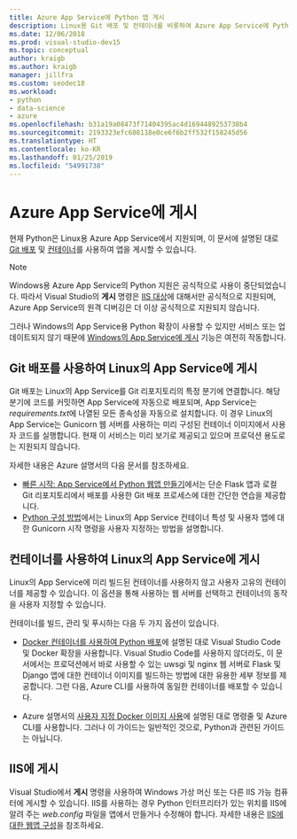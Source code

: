 ```yaml
---
title: Azure App Service에 Python 앱 게시
description: Linux용 Git 배포 및 컨테이너를 비롯하여 Azure App Service에 Python 앱을 게시하고 IIS에 배포하기 위한 옵션입니다.
ms.date: 12/06/2018
ms.prod: visual-studio-dev15
ms.topic: conceptual
author: kraigb
ms.author: kraigb
manager: jillfra
ms.custom: seodec18
ms.workload:
- python
- data-science
- azure
ms.openlocfilehash: b31a19a08473f71404395ac4d1694489253738b4
ms.sourcegitcommit: 2193323efc608118e0ce6f6b2ff532f158245d56
ms.translationtype: HT
ms.contentlocale: ko-KR
ms.lasthandoff: 01/25/2019
ms.locfileid: "54991738"
---
```

# <a name="publish-to-azure-app-service"></a>Azure App Service에 게시

현재 Python은 Linux용 Azure App Service에서 지원되며, 이 문서에 설명된 대로 [Git 배포](#publish-to-app-service-on-linux-using-git-deploy) 및 [컨테이너](#publish-to-app-service-on-linux-using-containers)를 사용하여 앱을 게시할 수 있습니다.

> [!Note]
> Windows용 Azure App Service의 Python 지원은 공식적으로 사용이 중단되었습니다. 따라서 Visual Studio의 **게시** 명령은 [IIS 대상](#publish-to-iis)에 대해서만 공식적으로 지원되며, Azure App Service의 원격 디버깅은 더 이상 공식적으로 지원되지 않습니다.
>
> 그러나 Windows의 App Service용 Python 확장이 사용할 수 있지만 서비스 또는 업데이트되지 않기 때문에 [Windows의 App Service에 게시](publish-to-app-service-windows.md) 기능은 여전히 작동합니다.

## <a name="publish-to-app-service-on-linux-using-git-deploy"></a>Git 배포를 사용하여 Linux의 App Service에 게시

Git 배포는 Linux의 App Service를 Git 리포지토리의 특정 분기에 연결합니다. 해당 분기에 코드를 커밋하면 App Service에 자동으로 배포되며, App Service는 *requirements.txt*에 나열된 모든 종속성을 자동으로 설치합니다. 이 경우 Linux의 App Service는 Gunicorn 웹 서버를 사용하는 미리 구성된 컨테이너 이미지에서 사용자 코드를 실행합니다. 현재 이 서비스는 미리 보기로 제공되고 있으며 프로덕션 용도로는 지원되지 않습니다.

자세한 내용은 Azure 설명서의 다음 문서를 참조하세요.

- [빠른 시작: App Service에서 Python 웹앱 만들기](/azure/app-service/containers/quickstart-python?toc=%2Fpython%2Fazure%2FTOC.json)에서는 단순 Flask 앱과 로컬 Git 리포지토리에서 배포를 사용한 Git 배포 프로세스에 대한 간단한 연습을 제공합니다.
- [Python 구성 방법](/azure/app-service/containers/how-to-configure-python)에서는 Linux의 App Service 컨테이너 특성 및 사용자 앱에 대한 Gunicorn 시작 명령을 사용자 지정하는 방법을 설명합니다.

## <a name="publish-to-app-service-on-linux-using-containers"></a>컨테이너를 사용하여 Linux의 App Service에 게시

Linux의 App Service에 미리 빌드된 컨테이너를 사용하지 않고 사용자 고유의 컨테이너를 제공할 수 있습니다. 이 옵션을 통해 사용하는 웹 서버를 선택하고 컨테이너의 동작을 사용자 지정할 수 있습니다.

컨테이너를 빌드, 관리 및 푸시하는 다음 두 가지 옵션이 있습니다.

- [Docker 컨테이너를 사용하여 Python 배포](https://code.visualstudio.com/docs/python/tutorial-deploy-containers)에 설명된 대로 Visual Studio Code 및 Docker 확장을 사용합니다. Visual Studio Code를 사용하지 않더라도, 이 문서에서는 프로덕션에서 바로 사용할 수 있는 uwsgi 및 nginx 웹 서버로 Flask 및 Django 앱에 대한 컨테이너 이미지를 빌드하는 방법에 대한 유용한 세부 정보를 제공합니다. 그런 다음, Azure CLI를 사용하여 동일한 컨테이너를 배포할 수 있습니다.

- Azure 설명서의 [사용자 지정 Docker 이미지 사용](/azure/app-service/containers/tutorial-custom-docker-image)에 설명된 대로 명령줄 및 Azure CLI를 사용합니다. 그러나 이 가이드는 일반적인 것으로, Python과 관련된 가이드는 아닙니다.

## <a name="publish-to-iis"></a>IIS에 게시

Visual Studio에서 **게시** 명령을 사용하여 Windows 가상 머신 또는 다른 IIS 가능 컴퓨터에 게시할 수 있습니다. IIS를 사용하는 경우 Python 인터프리터가 있는 위치를 IIS에 알려 주는 *web.config* 파일을 앱에서 만들거나 수정해야 합니다. 자세한 내용은 [IIS에 대한 웹앱 구성](configure-web-apps-for-iis-windows.md)을 참조하세요.
